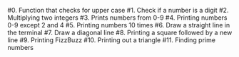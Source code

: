#0. Function that checks for upper case
#1. Check if a number is a digit
#2. Multiplying two integers
#3. Prints numbers from 0-9
#4. Printing numbers 0-9 except 2 and 4
#5. Printing numbers 10 times
#6. Draw a straight line in the terminal
#7. Draw a diagonal line
#8. Printing a square followed by a new line
#9. Printing FizzBuzz
#10. Printing out a triangle
#11. Finding prime numbers

